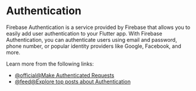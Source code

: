 # Authentication

Firebase Authentication is a service provided by Firebase that allows you to easily add user authentication to your Flutter app. With Firebase Authentication, you can authenticate users using email and password, phone number, or popular identity providers like Google, Facebook, and more.

Learn more from the following links:

- [@official@Make Authenticated Requests](https://docs.flutter.dev/cookbook/networking/authenticated-requests)
- [@feed@Explore top posts about Authentication](https://app.daily.dev/tags/authentication?ref=roadmapsh)
